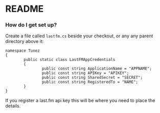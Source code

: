 # README #

### How do I get set up? ###

Create a file called `lastfm.cs` beside your checkout, or any any parent directory above it:
```
namespace Tunez
{
        public static class LastFMAppCredentials
        {
                public const string ApplicationName = "APPNAME";
                public const string APIKey = "APIKEY";
                public const string SharedSecret = "SECRET";
                public const string RegisteredTo = "NAME";
        }
}

```
If you register a last.fm api key this will be where you need to place the details.

